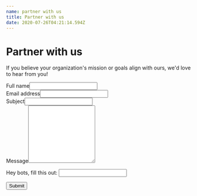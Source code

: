 ```yaml
---
name: partner with us
title: Partner with us
date: 2020-07-26T04:21:14.594Z
---
```


# Partner with us

If you believe your organization's mission or goals align with ours, we'd love to hear from you!

<form class="contact-form" name="Partner with us" method="POST" netlify-honeypot="legit" data-netlify="true">
  <input type="hidden" name="form-name" value="Contact us" />
  <div class="field text name required">
    <label>Full name<input name="name" required="" type="text" value="" /></label>
  </div>
  <div class="field email required">
    <label>Email address<input name="email" required="" type="email" value="" /></label>
  </div>
  <div class="field text subject">
    <label>Subject<input name="subject" type="text" value="" /></label>
  </div>
  <div class="field textarea message required">
    <label>Message<textarea name="message" required="" rows="10"></textarea></label>
  </div>
  <p class="display-none">
    <label>Hey bots, fill this out: <input name="legit" /></label>
  </p>
  <input class="submit" type="submit" value="Submit">
</form>
